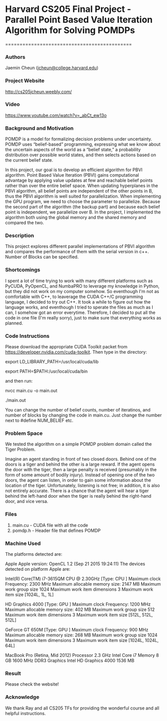 # Harvard CS205 Final Project - Parallel Point Based Value Iteration Algorithm for Solving POMDPs
============================================

### Authors

Jaemin Cheun (jcheun@college.harvard.edu)

### Project Website

http://cs205jcheun.weebly.com/

### Video

https://www.youtube.com/watch?v=_abCt_ew13o


### Background and Motivation

POMDP is a model for formalizing decision problems under uncertainty. POMDP uses “belief-based” programming, expressing what we know about the uncertain aspects of the world as a “belief state,”  a probability distribution over possible world states, and then selects actions based on the current belief state. 

In this project, our goal is to develop an efficient algorithm for PBVI algorithm. Point Based Value Iteration (PBVI) gains computational advantage by applying value updates at few and reachable belief points rather than over the entire belief space. 
When updating hyperplanes in the PBVI algorithm, all belief points are independent of the other points in B, thus the PBVI algorithm is well suited for parallelization. When implementing the GPU program, we need to choose the parameter to parallelize. Because the second part of the algorithm (the backup part) and because each belief point is independent, we parallelize over B. In the project, I implemented the algorithm both using the global memory and the shared memory and compared the two.

### Description

This project explores different parallel implementations of PBVI algorithm and compares the performance of them with the serial version in c++. Number of Blocks can be specified.


### Shortcomings

I spent a lot of time trying to work with many different platforms such as PyCUDA, PyOpenCL, and NumbaPRO to leverage my knowledge in Python, but they did not work on my computer somehow. So eventhough I'm not as comfortable with C++, to leaverage the CUDA C++/C programming language, I decided to try out C++. It took a while to figure out how the language works, and eventhough I tried to sperate the files as much as I can, I somehow got an error everytime. Therefore, I decided to put all the code in one file (I'm really sorry), just to make sure that everything works as planned.


### Code Instructions


Please download the appropriate CUDA Toolkit packet from https://developer.nvidia.com/cuda-toolkit.
Then type in the directory: 

export LD_LIBRARY_PATH=/usr/local/cuda/lib

export PATH=$PATH:/usr/local/cuda/bin

and then run:

nvcc main.cu -o main.out

./main.out

You can change the number of belief counts, number of iteratinos, and number of blocks by changing the code in main.cu. 
Just change the number next to #define NUM_BELIEF etc.

### Problem Space

We tested the algorithm on a simple POMDP problem domain called the Tiger Problem. 

Imagine an agent standing in front of two closed doors. Behind one of the doors is a tiger and behind the other is a large reward. If the agent opens the door with the tiger, then a large penalty is received (presumably in the form of some amount of bodily injury). Instead of opening one of the two doors, the agent can listen, in order to gain some information about the location of the tiger. Unfortunately, listening is not free; in addition, it is also not entirely accurate. There is a chance that the agent will hear a tiger behind the left-hand door when the tiger is really behind the right-hand door, and vice versa.

### Files

1. main.cu - CUDA file with all the code
2. pomdp.h - Header file that defines POMDP

### Machine Used

The platforms detected are:

Apple Apple version: OpenCL 1.2 (Sep 21 2015 19:24:11)
The devices detected on platform Apple are:

Intel(R) Core(TM) i7-3615QM CPU @ 2.30GHz [Type: CPU ]
Maximum clock Frequency: 2300 MHz
Maximum allocable memory size: 2147 MB
Maximum work group size 1024
Maximum work item dimensions 3
Maximum work item size [1024L, 1L, 1L]

HD Graphics 4000 [Type: GPU ]
Maximum clock Frequency: 1200 MHz
Maximum allocable memory size: 402 MB
Maximum work group size 512
Maximum work item dimensions 3
Maximum work item size [512L, 512L, 512L]

GeForce GT 650M [Type: GPU ]
Maximum clock Frequency: 900 MHz
Maximum allocable memory size: 268 MB
Maximum work group size 1024
Maximum work item dimensions 3
Maximum work item size [1024L, 1024L, 64L]

MacBook Pro (Retina, Mid 2012)
Processor 2.3 GHz Intel Core i7
Memory 8 GB 1600 MHz DDR3
Graphics Intel HD Graphics 4000 1536 MB

### Result

Please check the website!


### Acknowledge

We thank Ray and all CS205 TFs for providing the wonderful course and all helpful instructions.
